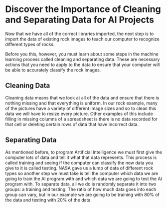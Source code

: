 # Discover the Importance of Cleaning and Separating Data for AI Projects

Now that we have all of the correct libraries imported, the next step is to import the data of existing rock images to teach our computer to recognize different types of rocks.

Before you this, however, you must learn about some steps in the machine learning process called cleaning and separating data. These are necessary actions that you need to apply to the data to ensure that your computer will be able to accurately classify the rock images.

## Cleaning Data

Cleaning data means that we look at all of the data and ensure that there is nothing missing and that everything is uniform. In our rock example, many of the pictures have a variety of different image sizes and so to clean this data we will have to resize every picture. Other examples of this include filling in missing columns of a spreadsheet is there is no data recorded for that cell or deleting certain rows of data that have incorrect data.

## Separating Data

As mentioned before, to program Artificial Intelligence we must first give the computer lots of data and tell it what that data represents. This process is called training and seeing if the computer can classify the new data you give to it is called testing. NASA gave us a lump of data of different rock types so another step we must take is tell the computer which data we are going to train the AI program with and which data we are going to test the AI program with. To separate data, all we do is randomly separate it into two groups: a training and testing. The ratio of how much data goes into each group can vary, but in our example we are going to be training with 80% of the data and testing with 20% of the data.
